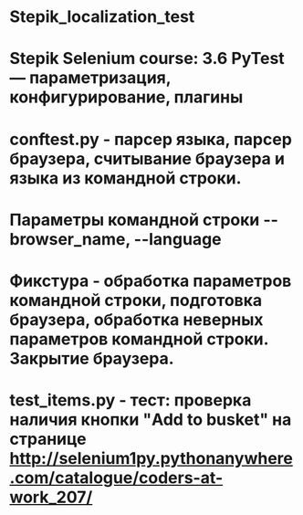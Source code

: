 # Stepik_localization_test
# Stepik Selenium course: 3.6 PyTest — параметризация, конфигурирование, плагины
#
# conftest.py - парсер языка, парсер браузера, считывание браузера и языка из командной строки.
# Параметры командной строки --browser_name, --language
# Фикстура - обработка параметров командной строки, подготовка браузера, обработка неверных параметров командной строки. Закрытие браузера.
#
# test_items.py - тест: проверка наличия кнопки "Add to busket" на странице http://selenium1py.pythonanywhere.com/catalogue/coders-at-work_207/
#
